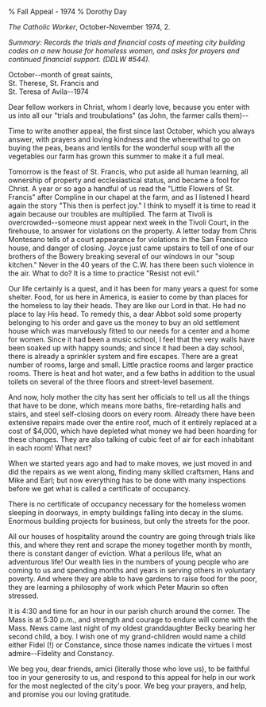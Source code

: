 % Fall Appeal - 1974
% Dorothy Day

*The Catholic Worker*, October-November 1974, 2.

*Summary: Records the trials and financial costs of meeting city
building codes on a new house for homeless women, and asks for prayers
and continued financial support. (DDLW \#544).*

October--month of great saints,\
 St. Therese, St. Francis and\
 St. Teresa of Avila--1974

Dear fellow workers in Christ, whom I dearly love, because you enter
with us into all our "trials and troubulations" (as John, the farmer
calls them)--

Time to write another appeal, the first since last October, which you
always answer, with prayers and loving kindness and the wherewithal to
go on buying the peas, beans and lentils for the wonderful soup with all
the vegetables our farm has grown this summer to make it a full meal.

Tomorrow is the feast of St. Francis, who put aside all human learning,
all ownership of property and ecclesiastical status, and became a fool
for Christ. A year or so ago a handful of us read the "Little Flowers of
St. Francis" after Compline in our chapel at the farm, and as I listened
I heard again the story "This then is perfect joy." I think to myself it
is time to read it again because our troubles are multiplied. The farm
at Tivoli is overcrowded--someone must appear next week in the Tivoli
Court, in the firehouse, to answer for violations on the property. A
letter today from Chris Montesano tells of a court appearance for
violations in the San Francisco house, and danger of closing. Joyce just
came upstairs to tell of one of our brothers of the Bowery breaking
several of our windows in our "soup kitchen." Never in the 40 years of
the C.W. has there been such violence in the air. What to do? It is a
time to practice "Resist not evil."

Our life certainly is a quest, and it has been for many years a quest
for some shelter. Food, for us here in America, is easier to come by
than places for the homeless to lay their heads. They are like our Lord
in that. He had no place to lay His head. To remedy this, a dear Abbot
sold some property belonging to his order and gave us the money to buy
an old settlement house which was marvelously fitted to our needs for a
center and a home for women. Since it had been a music school, I feel
that the very walls have been soaked up with happy sounds; and since it
had been a day school, there is already a sprinkler system and fire
escapes. There are a great number of rooms, large and small. Little
practice rooms and larger practice rooms. There is heat and hot water,
and a few baths in addition to the usual toilets on several of the three
floors and street-level basement.

And now, holy mother the city has sent her officials to tell us all the
things that have to be done, which means more baths, fire-retarding
halls and stairs, and steel self-closing doors on every room. Already
there have been extensive repairs made over the entire roof, much of it
entirely replaced at a cost of \$4,000, which have depleted what money
we had been hoarding for these changes. They are also talking of cubic
feet of air for each inhabitant in each room! What next?

When we started years ago and had to make moves, we just moved in and
did the repairs as we went along, finding many skilled craftsmen, Hans
and Mike and Earl; but now everything has to be done with many
inspections before we get what is called a certificate of occupancy.

There is no certificate of occupancy necessary for the homeless women
sleeping in doorways, in empty buildings falling into decay in the
slums. Enormous building projects for business, but only the streets for
the poor.

All our houses of hospitality around the country are going through
trials like this, and where they rent and scrape the money together
month by month, there is constant danger of eviction. What a perilous
life, what an adventurous life! Our wealth lies in the numbers of young
people who are coming to us and spending months and years in serving
others in voluntary poverty. And where they are able to have gardens to
raise food for the poor, they are learning a philosophy of work which
Peter Maurin so often stressed.

It is 4:30 and time for an hour in our parish church around the corner.
The Mass is at 5:30 p.m., and strength and courage to endure will come
with the Mass. News came last night of my oldest granddaughter Becky
bearing her second child, a boy. I wish one of my grand-children would
name a child either Fidel (!) or Constance, since those names indicate
the virtues I most admire--Fidelity and Constancy.

We beg you, dear friends, amici (literally those who love us), to be
faithful too in your generosity to us, and respond to this appeal for
help in our work for the most neglected of the city's poor. We beg your
prayers, and help, and promise you our loving gratitude.
